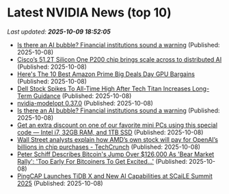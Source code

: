 # Latest NVIDIA News (top 10)
_Last updated: **2025-10-09 18:52:05**_

- [Is there an AI bubble? Financial institutions sound a warning](https://abcnews.go.com/Technology/wireStory/ai-bubble-financial-institutions-sound-warning-126337473) (Published: 2025-10-08)
- [Cisco’s 51.2T Silicon One P200 chip brings scale across to distributed AI](https://siliconangle.com/2025/10/08/ciscos-51-2t-silicon-one-p200-chip-brings-scale-across-distributed-ai/) (Published: 2025-10-08)
- [Here's The 10 Best Amazon Prime Big Deals Day GPU Bargains](https://hothardware.com/news/amazon-prime-big-deals-days-25-gpus) (Published: 2025-10-08)
- [Dell Stock Spikes To All-Time High After Tech Titan Increases Long-Term Guidance](https://www.forbes.com/sites/antoniopequenoiv/2025/10/08/dell-stock-spikes-to-all-time-high-after-tech-titan-increases-long-term-guidance/) (Published: 2025-10-08)
- [nvidia-modelopt 0.37.0](https://pypi.org/project/nvidia-modelopt/0.37.0/) (Published: 2025-10-08)
- [Is there an AI bubble? Financial institutions sound a warning](https://www.bostonherald.com/2025/10/08/ai-bubble/) (Published: 2025-10-08)
- [Get an extra discount on one of our favorite mini PCs using this special code — Intel i7, 32GB RAM, and 1TB SSD](https://www.windowscentral.com/hardware/desktops/get-an-extra-discount-geekom-mini-pc-with-special-code) (Published: 2025-10-08)
- [Wall Street analysts explain how AMD’s own stock will pay for OpenAI’s billions in chip purchases - TechCrunch](https://slashdot.org/firehose.pl?op=view&amp;id=179716186) (Published: 2025-10-08)
- [Peter Schiff Describes Bitcoin's Jump Over $126,000 As 'Bear Market Rally': 'Too Early For Bitcoiners To Get Excited...'](https://finance.yahoo.com/news/peter-schiff-describes-bitcoins-jump-183012163.html) (Published: 2025-10-08)
- [PingCAP Launches TiDB X and New AI Capabilities at SCaiLE Summit 2025](https://www.globenewswire.com/news-release/2025/10/08/3163677/0/en/PingCAP-Launches-TiDB-X-and-New-AI-Capabilities-at-SCaiLE-Summit-2025.html) (Published: 2025-10-08)
